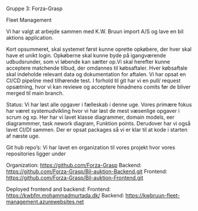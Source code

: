 Gruppe 3:
Forza-Grasp


Fleet Management 

Vi har valgt at arbejde sammen med K.W. Bruun import A/S og lave en bil aktions application.

Kort opsummeret, skal systemet først kunne oprette opkøbere, der hver skal have et unikt login. Opkøberne skal kunne byde på igangværende udbudsrunder, som vi løbende kan sætter op.Vi skal herefter kunne acceptere matchende tilbud, der omdannes til købsaftaler. Hver købsaftale skal indeholde relevant data og dokumentation for aftalen.
Vi har opsat en CI/CD pipeline med tilhørende test. I forhold til git har vi en pull/ request opsætning, hvor vi kan reviewe og acceptere hinadnens comits før de bliver merged til main branch.

Status:
Vi har løst alle opgaver i fælleskab i denne uge. Vores primære fokus har været systemudvikling hvor vi har løst de mest væsenlige opgaver i scrum og xp. Her har vi lavet klasse diagrammer, domain models, eer diagrammmer, task nework diagram, Funktion points. Derudover har vi også lavet CI/DI sammen. Der er opsat packages så vi er klar til at kode i starten af næste uge.

Git hub repo’s:
Vi har lavet en organization til vores projekt hvor vores repositories ligger under 

Organization:
https://github.com/Forza-Grasp
Backend:
https://github.com/Forza-Grasp/Bil-auktion-Backend.git
Frontend:
https://github.com/Forza-Grasp/Bil-auktion-Frontend.git

Deployed frontend and backend:
Frontend: https://kwbfm.mohammadmurtada.dk/
Backend: https://kwbruun-fleet-management.azurewebsites.net
